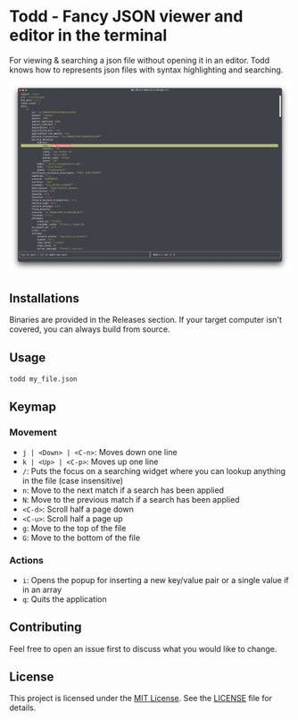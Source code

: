 # Todd - Fancy JSON viewer and editor in the terminal
For viewing & searching a json file without opening it in an editor. Todd knows how to represents json files with syntax highlighting and searching.

![promo](./assets/screenshot_preview.png)

## Installations
Binaries are provided in the Releases section. If your target computer isn't covered, you can always build from source.

## Usage
```sh
todd my_file.json
```

## Keymap

### Movement
- `j | <Down> | <C-n>`: Moves down one line
- `k | <Up> | <C-p>`: Moves up one line
- `/`: Puts the focus on a searching widget where you can lookup anything in the file (case insensitive)
- `n`: Move to the next match if a search has been applied
- `N`: Move to the previous match if a search has been applied
- `<C-d>`: Scroll half a page down
- `<C-u>`: Scroll half a page up
- `g`: Move to the top of the file
- `G`: Move to the bottom of the file

### Actions
- `i`: Opens the popup for inserting a new key/value pair or a single value if in an array
- `q`: Quits the application

## Contributing
Feel free to open an issue first to discuss what you would like to change.


## License
This project is licensed under the [MIT License](https://choosealicense.com/licenses/mit/). See the [LICENSE](LICENSE) file for details.
